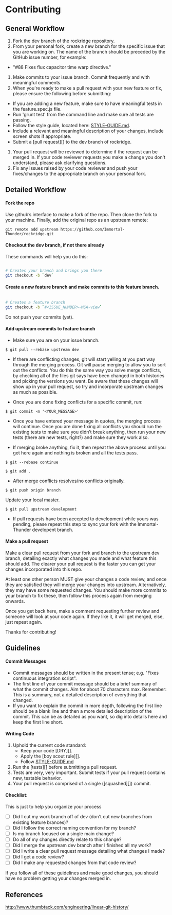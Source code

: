 # Contributing

## General Workflow

1. Fork the dev branch of the rockridge repository.
1. From your personal fork, create a new branch for the specific issue that you are working on. The name of the branch should be preceded by the GitHub issue number, for example:
  - "#88 Fixes flux capacitor time warp directive."
1. Make commits to your issue branch. Commit frequently and with meaningful comments.
1. When you're ready to make a pull request with your new feature or fix, please ensure the following before submitting:
  - If you are adding a new feature, make sure to have meaningful tests in the feature.spec.js file.
  - Run 'grunt test' from the command line and make sure all tests are passing.
  - Follow the style guide, located here: [STYLE-GUIDE.md](STYLE-GUIDE.md).
  - Include a relevant and meaningful description of your changes, include screen shots if appropriate.
  - Submit a [pull request][] to the dev branch of rockridge.
1. Your pull request will be reviewed to determine if the request can be merged in. If your code reviewer requests you make a change you don't understand, please ask clarifying questions.
1. Fix any issues raised by your code reviewer and push your fixes/changes to the appropriate branch on your personal fork.

## Detailed Workflow

#### Fork the repo

Use github’s interface to make a fork of the repo. Then clone the fork to your machine. Finally, add the original repo as an upstream remote:

```
git remote add upstream https://github.com/Immortal-Thunder/rockridge.git
```

#### Checkout the dev branch, if not there already

These commands will help you do this:

``` bash

# Creates your branch and brings you there
git checkout -b `dev`
```

#### Create a new feature branch and make commits to this feature branch. 

``` bash

# Creates a feature branch
git checkout -b `#<ISSUE_NUMBER>-MSA-view`
```

Do not push your commits (yet).

#### Add upstream commits to feature branch

- Make sure you are on your issue branch.

```
$ git pull --rebase upstream dev
```

  - If there are conflicting changes, git will start yelling at you part way
through the merging process. Git will pause merging to allow you to sort
out the conflicts. You do this the same way you solve merge conflicts,
by checking all of the files git says have been changed in both histories
and picking the versions you want. Be aware that these changes will show
up in your pull request, so try and incorporate upstream changes as much
as possible.

  - Once you are done fixing conflicts for a specific commit, run:

```
$ git commit -m '<YOUR_MESSAGE>'
```

  - Once you have entered your message in quotes, the merging process will continue.
Once you are done fixing all conflicts you should run the existing tests to make sure
you didn’t break anything, then run your new tests (there are new tests, right?) and
make sure they work also.

  - If merging broke anything, fix it, then repeat the above process until
you get here again and nothing is broken and all the tests pass.

```
$ git --rebase continue
```

```
$ git add .
```

  - After merge conflicts resolves/no conflicts originally.

```
$ git push origin branch
```

Update your local master.

```
$ git pull upstream development
```

  - If pull requests have been accepted to development while yours was pending, 
please repeat this step to sync your fork with the Immortal-Thunder developent branch.

#### Make a pull request

Make a clear pull request from your fork and branch to the upstream dev
branch, detailing exactly what changes you made and what feature this
should add. The clearer your pull request is the faster you can get
your changes incorporated into this repo.

At least one other person MUST give your changes a code review, and once
they are satisfied they will merge your changes into upstream. Alternatively,
they may have some requested changes. You should make more commits to your
branch to fix these, then follow this process again from merging onwards.

Once you get back here, make a comment requesting further review and
someone will look at your code again. If they like it, it will get merged,
else, just repeat again.

Thanks for contributing!

## Guidelines

#### Commit Messages

- Commit messages should be written in the present tense; e.g. "Fixes continuous
  integration script".
- The first line of your commit message should be a brief summary of what the
  commit changes. Aim for about 70 characters max. Remember: This is a summary,
  not a detailed description of everything that changed.
- If you want to explain the commit in more depth, following the first line should
  be a blank line and then a more detailed description of the commit. This can be
  as detailed as you want, so dig into details here and keep the first line short.

#### Writing Code

1. Uphold the current code standard:
    - Keep your code [DRY][].
    - Apply the [boy scout rule][].
    - Follow [STYLE-GUIDE.md](STYLE-GUIDE.md)
1. Run the [tests][] before submitting a pull request.
1. Tests are very, very important. Submit tests if your pull request contains
   new, testable behavior.
1. Your pull request is comprised of a single ([squashed][]) commit.

#### Checklist:

This is just to help you organize your process

- [ ] Did I cut my work branch off of dev (don't cut new branches from existing feature brances)?
- [ ] Did I follow the correct naming convention for my branch?
- [ ] Is my branch focused on a single main change?
 - [ ] Do all of my changes directly relate to this change?
- [ ] Did I merge the upstream dev branch after I finished all my
  work?
- [ ] Did I write a clear pull request message detailing what changes I made?
- [ ] Did I get a code review?
 - [ ] Did I make any requested changes from that code review?

If you follow all of these guidelines and make good changes, you should have
no problem getting your changes merged in.


## References

http://www.thumbtack.com/engineering/linear-git-history/

